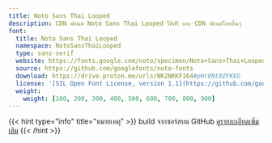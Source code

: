 ```yaml
---
title: Noto Sans Thai Looped
description: CDN ฟอนต์ Noto Sans Thai Looped ใช้ฟรี และ CDN ฟอนต์ไทยอื่นๆ
font:
  title: Noto Sans Thai Looped
  namespace: NotoSansThaiLooped
  type: sans-serif
  website: https://fonts.google.com/noto/specimen/Noto+Sans+Thai+Looped
  source: https://github.com/googlefonts/noto-fonts
  download: https://drive.proton.me/urls/NK2NKKF164#pHr8Nt0ZFKEO
  license: '[SIL Open Font License, version 1.1](https://github.com/googlefonts/noto-fonts/blob/main/LICENSE)'
  weight:
    weight: [100, 200, 300, 400, 500, 600, 700, 800, 900]
---
```


{{< hint type="info" title="หมายเหตุ" >}}
build จากซอร์สบน GitHub [ดูรายละเอียดเพิ่มเติม](https://lazywasabi.com/blog/noto-sans-thai-looped/)
{{< /hint >}}
